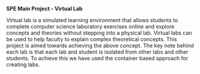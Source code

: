 **SPE Main Project - Virtual Lab**

Virtual lab is a simulated learning environment that allows students to complete computer
science laboratory exercises online and explore concepts and theories without stepping into
a physical lab. Virtual labs can be used to help faculty to explain complex theoretical
concepts. This project is aimed towards achieving the above concept. The key note behind
each lab is that each lab and student is isolated from other labs and other students. To
achieve this we have used the container based approach for creating labs.